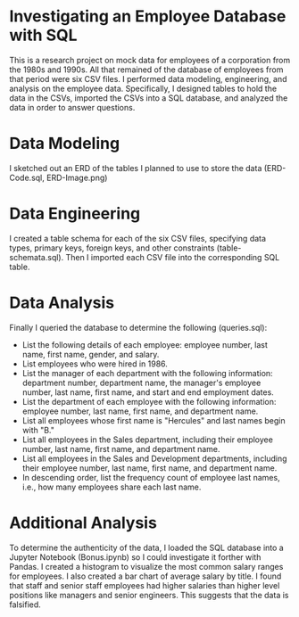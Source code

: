 # Investigating an Employee Database with SQL

This is a research project on mock data for employees of a corporation from the 1980s and 1990s. All that remained of the database of employees from that period were six CSV files.
I performed data modeling, engineering, and analysis on the employee data.  Specifically, I designed tables to hold the data in the CSVs, imported the CSVs into a SQL database, and analyzed the data in order to answer questions.

# Data Modeling
I sketched out an ERD of the tables I planned to use to store the data (ERD-Code.sql, ERD-Image.png)

# Data Engineering
I created a table schema for each of the six CSV files, specifying data types, primary keys, foreign keys, and other constraints (table-schemata.sql). Then I imported each CSV file into the corresponding SQL table.

# Data Analysis
Finally I queried the database to determine the following (queries.sql):
- List the following details of each employee: employee number, last name, first name, gender, and salary.
- List employees who were hired in 1986.
- List the manager of each department with the following information: department number, department name, the manager's employee number, last name, first name, and start and end employment dates.
- List the department of each employee with the following information: employee number, last name, first name, and department name.
- List all employees whose first name is "Hercules" and last names begin with "B."
- List all employees in the Sales department, including their employee number, last name, first name, and department name.
- List all employees in the Sales and Development departments, including their employee number, last name, first name, and department name.
- In descending order, list the frequency count of employee last names, i.e., how many employees share each last name.

# Additional Analysis
To determine the authenticity of the data, I loaded the SQL database into a Jupyter Notebook (Bonus.ipynb) so I could investigate it forther with Pandas.  I created a histogram to visualize the most common salary ranges for employees.  I also created a bar chart of average salary by title.  I found that staff and senior staff employees had higher salaries than higher level positions like managers and senior engineers.  This suggests that the data is falsified.
